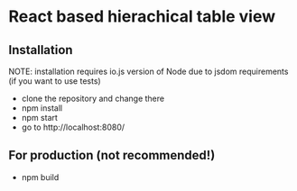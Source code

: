 # React based hierachical table view

## Installation

NOTE: installation requires io.js version of Node due to jsdom requirements
(if you want to use tests)

 * clone the repository and change there
 * npm install
 * npm start
 * go to http://localhost:8080/

## For production (not recommended!)

 * npm build

